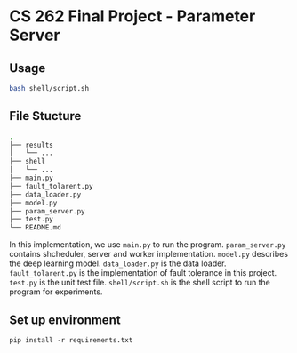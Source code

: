 # CS 262 Final Project - Parameter Server

## Usage

```bash
bash shell/script.sh
```

## File Stucture 

```bash
.
├── results
│   └── ...
├── shell
│   └── ...
├── main.py
├── fault_tolarent.py
├── data_loader.py
├── model.py
├── param_server.py
├── test.py
└── README.md
```

In this implementation, we use `main.py` to run the program. `param_server.py` contains shcheduler, server and worker implementation. `model.py` describes the deep learning model. `data_loader.py` is the data loader. `fault_tolarent.py` is the implementation of fault tolerance in this project. `test.py` is the unit test file. `shell/script.sh` is the shell script to run the program for experiments.

## Set up environment
```pip install -r requirements.txt```

